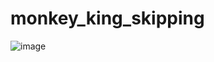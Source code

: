 # monkey_king_skipping
![image](https://user-images.githubusercontent.com/78833161/109413974-542ce280-797e-11eb-9177-16c461faebd8.png)
